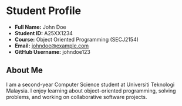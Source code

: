 
# Student Profile

- **Full Name:** John Doe
- **Student ID:** A25XX1234
- **Course:** Object Oriented Programming (SECJ2154)
- **Email:** johndoe@example.com
- **GitHub Username:** johndoe123

## About Me
I am a second-year Computer Science student at Universiti Teknologi Malaysia. 
I enjoy learning about object-oriented programming, solving problems, and working on collaborative software projects.

